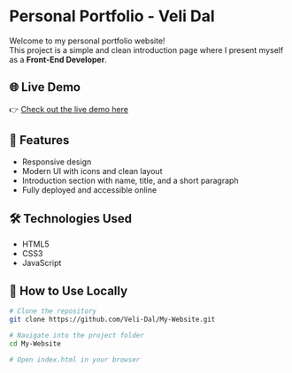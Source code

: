 # Personal Portfolio - Veli Dal

Welcome to my personal portfolio website!  
This project is a simple and clean introduction page where I present myself as a **Front-End Developer**.

## 🌐 Live Demo

👉 [Check out the live demo here](#)

## 📌 Features

- Responsive design
- Modern UI with icons and clean layout
- Introduction section with name, title, and a short paragraph
- Fully deployed and accessible online

## 🛠️ Technologies Used

- HTML5  
- CSS3  
- JavaScript  


## 📂 How to Use Locally

```bash
# Clone the repository
git clone https://github.com/Veli-Dal/My-Website.git

# Navigate into the project folder
cd My-Website

# Open index.html in your browser
